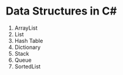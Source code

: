 # Data Structures in C#

1. ArrayList
2. List
3. Hash Table
4. Dictionary
5. Stack
6. Queue
7. SortedList
